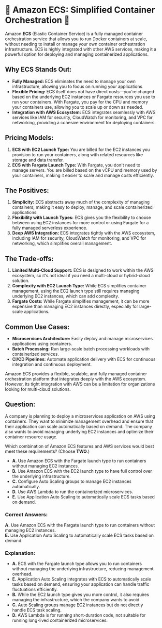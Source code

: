 # 🚀 Amazon ECS: Simplified Container Orchestration 🚀

Amazon **ECS** (Elastic Container Service) is a fully managed container orchestration service that allows you to run Docker containers at scale, without needing to install or manage your own container orchestration infrastructure. ECS is highly integrated with other AWS services, making it a powerful option for deploying and managing containerized applications.

## **Why ECS Stands Out:**
- **Fully Managed:** ECS eliminates the need to manage your own infrastructure, allowing you to focus on running your applications.
- **Flexible Pricing:** ECS itself does not have direct costs—you're charged based on the underlying EC2 instances or Fargate resources you use to run your containers. With Fargate, you pay for the CPU and memory your containers use, allowing you to scale up or down as needed.
- **Integration with AWS Ecosystem:** ECS integrates seamlessly with AWS services like IAM for security, CloudWatch for monitoring, and VPC for networking, providing a cohesive environment for deploying containers.

## **Pricing Models:**
1. **ECS with EC2 Launch Type:** You are billed for the EC2 instances you provision to run your containers, along with related resources like storage and data transfer.
2. **ECS with Fargate Launch Type:** With Fargate, you don't need to manage servers. You are billed based on the vCPU and memory used by your containers, making it easier to scale and manage costs efficiently.

## **The Positives:**
1. **Simplicity:** ECS abstracts away much of the complexity of managing containers, making it easy to deploy, manage, and scale containerized applications.
2. **Flexibility with Launch Types:** ECS gives you the flexibility to choose between using EC2 instances for more control or using Fargate for a fully managed serverless experience.
3. **Deep AWS Integration:** ECS integrates tightly with the AWS ecosystem, including IAM for security, CloudWatch for monitoring, and VPC for networking, which simplifies overall management.

## **The Trade-offs:**
1. **Limited Multi-Cloud Support:** ECS is designed to work within the AWS ecosystem, so it's not ideal if you need a multi-cloud or hybrid-cloud solution.
2. **Complexity with EC2 Launch Type:** While ECS simplifies container management, using the EC2 launch type still requires managing underlying EC2 instances, which can add complexity.
3. **Fargate Costs:** While Fargate simplifies management, it can be more expensive than managing EC2 instances directly, especially for large-scale applications.

## **Common Use Cases:**
- **Microservices Architecture:** Easily deploy and manage microservices applications using containers.
- **Batch Processing:** Run large-scale batch processing workloads with containerized services.
- **CI/CD Pipelines:** Automate application delivery with ECS for continuous integration and continuous deployment.

Amazon ECS provides a flexible, scalable, and fully managed container orchestration platform that integrates deeply with the AWS ecosystem. However, its tight integration with AWS can be a limitation for organizations looking for multi-cloud solutions.

## **Question:**

A company is planning to deploy a microservices application on AWS using containers. They want to minimize management overhead and ensure that their application can scale automatically based on demand. The company also wants to avoid managing underlying EC2 instances and optimize their container resource usage.

Which combination of Amazon ECS features and AWS services would best meet these requirements? (Choose **TWO**.)

- **A.** Use Amazon ECS with the Fargate launch type to run containers without managing EC2 instances.
- **B.** Use Amazon ECS with the EC2 launch type to have full control over the underlying infrastructure.
- **C.** Configure Auto Scaling groups to manage EC2 instances automatically.
- **D.** Use AWS Lambda to run the containerized microservices.
- **E.** Use Application Auto Scaling to automatically scale ECS tasks based on demand.

### **Correct Answers:**
**A.** Use Amazon ECS with the Fargate launch type to run containers without managing EC2 instances.  
**E.** Use Application Auto Scaling to automatically scale ECS tasks based on demand.

### **Explanation:**

- **A.** ECS with the Fargate launch type allows you to run containers without managing the underlying infrastructure, reducing management overhead.
- **E.** Application Auto Scaling integrates with ECS to automatically scale tasks based on demand, ensuring your application can handle traffic fluctuations efficiently.
- **B.** While the EC2 launch type gives you more control, it also requires managing the infrastructure, which the company wants to avoid.
- **C.** Auto Scaling groups manage EC2 instances but do not directly handle ECS task scaling.
- **D.** AWS Lambda is for running short-duration code, not suitable for running long-lived containerized microservices.
